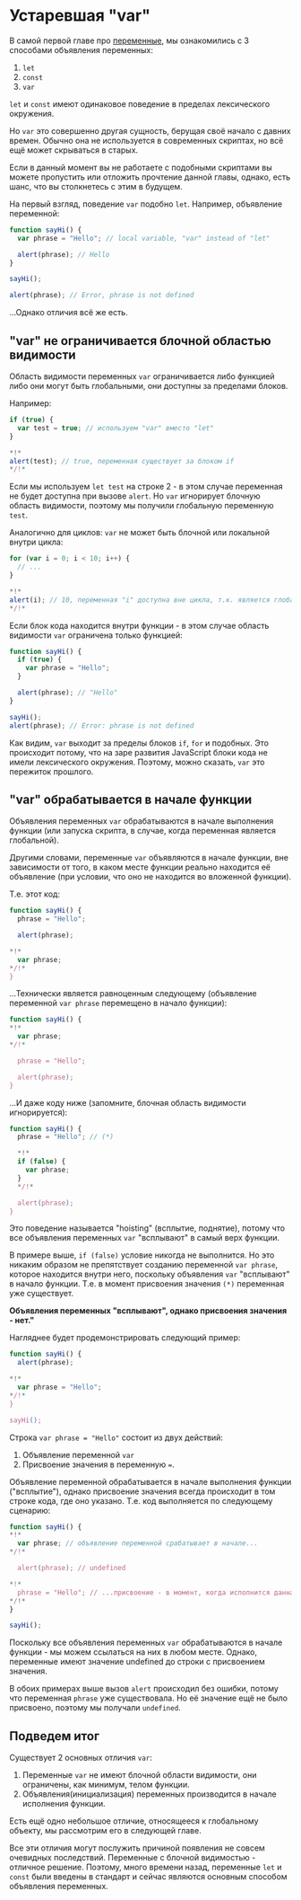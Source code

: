 
# Устаревшая "var"

В самой первой главе про [переменные](info:variables), мы ознакомились с 3 способами объявления переменных:

1. `let`
2. `const`
3. `var`

`let` и `const` имеют одинаковое поведение в пределах лексического окружения.

Но `var` это совершенно другая сущность, берущая своё начало с давних времен. Обычно она не используется в современных скриптах, но всё ещё может скрываться в старых.

Если в данный момент вы не работаете с подобными скриптами вы можете пропустить или отложить прочтение данной главы, однако, есть шанс, что вы столкнетесь с этим в будущем. 

На первый взгляд, поведение `var` подобно `let`. Например, объявление переменной:

```js run
function sayHi() {
  var phrase = "Hello"; // local variable, "var" instead of "let"

  alert(phrase); // Hello
}

sayHi();

alert(phrase); // Error, phrase is not defined
```

...Однако отличия всё же есть.

## "var" не ограничивается блочной областью видимости

Область видимости переменных `var` ограничивается либо функцией либо они могут быть глобальными, они доступны за пределами блоков.

Например:

```js
if (true) {
  var test = true; // используем "var" вместо "let"
}

*!*
alert(test); // true, переменная существует за блоком if
*/!*
```

Если мы используем `let test` на строке 2 - в этом случае переменная не будет доступна при вызове `alert`. Но `var` игнорирует блочную область видимости, поэтому мы получили глобальную переменную `test`.

Аналогично для циклов: `var` не может быть блочной или локальной внутри цикла:

```js
for (var i = 0; i < 10; i++) {
  // ...
}

*!*
alert(i); // 10, переменная "i" доступна вне цикла, т.к. является глобальной переменной
*/!*
```

Если блок кода находится внутри функции - в этом случае область видимости `var` ограничена только функцией:

```js
function sayHi() {
  if (true) {
    var phrase = "Hello";
  }

  alert(phrase); // "Hello"
}

sayHi();
alert(phrase); // Error: phrase is not defined
```

Как видим, `var` выходит за пределы блоков `if`, `for` и подобных. Это происходит потому, что на заре развития JavaScript блоки кода не имели лексического окружения. Поэтому, можно сказать, `var` это пережиток прошлого.

## "var" обрабатывается в начале функции

Объявления переменных `var` обрабатываются в начале выполнения функции (или запуска скрипта, в случае, когда переменная является глобальной).

Другими словами, переменные `var` объявляются в начале функции, вне зависимости от того, в каком месте функции реально находится её объявление (при условии, что оно не находится во вложенной функции).

Т.е. этот код:

```js
function sayHi() {
  phrase = "Hello";

  alert(phrase);

*!*
  var phrase;
*/!*
}
```

...Технически является равноценным следующему (объявление переменной `var phrase` перемещено в начало функции):

```js
function sayHi() {
*!*
  var phrase;
*/!*

  phrase = "Hello";

  alert(phrase);
}
```

...И даже коду ниже (запомните, блочная область видимости игнорируется):

```js
function sayHi() {
  phrase = "Hello"; // (*)

  *!*
  if (false) {
    var phrase;
  }
  */!*

  alert(phrase);
}
```

Это поведение называется "hoisting" (всплытие, поднятие), потому что все объявления переменных `var` "всплывают" в самый верх функции.

В примере выше, `if (false)` условие никогда не выполнится. Но это никаким образом не препятствует созданию переменной `var phrase`, которое находится внутри него, поскольку объявления `var` "всплывают" в начало функции. Т.е. в момент присвоения значения `(*)` переменная уже существует.

**Объявления переменных "всплывают", однако присвоения значения - нет."**

Нагляднее будет продемонстрировать следующий пример:

```js run
function sayHi() {
  alert(phrase);  

*!*
  var phrase = "Hello";
*/!*
}

sayHi();
```

Строка `var phrase = "Hello"` состоит из двух действий:

1. Объявление переменной `var`
2. Присвоение значения в переменную `=`.

Объявление переменной обрабатывается в начале выполнения функции ("всплытие"), однако присвоение значения всегда происходит в том строке кода, где оно указано. Т.е. код выполняется по следующему сценарию:

```js run
function sayHi() {
*!*
  var phrase; // объявление переменной срабатывает в начале...
*/!*

  alert(phrase); // undefined

*!*
  phrase = "Hello"; // ...присвоение - в момент, когда исполнится данная строка кода.
*/!*
}

sayHi();
```

Поскольку все объявления переменных `var` обрабатываются в начале функции - мы можем ссылаться на них в любом месте. Однако, переменные имеют значение undefined до строки с присвоением значения.

В обоих примерах выше вызов `alert` происходил без ошибки, потому что переменная `phrase` уже существовала. Но её значение ещё не было присвоено, поэтому мы получали `undefined`.

## Подведем итог

Существует 2 основных отличия `var`:

1. Переменные `var` не имеют блочной области видимости, они ограничены, как минимум, телом функции.
2. Объявления(инициализация) переменных производится в начале исполнения функции.

Есть ещё одно небольшое отличие, относящееся к глобальному объекту, мы рассмотрим его в следующей главе.

Все эти отличия могут послужить причиной появления не совсем очевидных последствий. Переменные с блочной видимостью - отличное решение. Поэтому, много времени назад, переменные `let` и `const` были введены в стандарт и сейчас являются основным способом объявления переменных.
